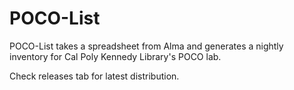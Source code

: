 # POCO-List
POCO-List takes a spreadsheet from Alma and generates a nightly inventory for Cal Poly Kennedy Library's POCO lab.

Check releases tab for latest distribution.